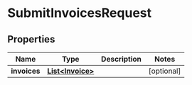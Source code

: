 
# SubmitInvoicesRequest

## Properties
Name | Type | Description | Notes
------------ | ------------- | ------------- | -------------
**invoices** | [**List&lt;Invoice&gt;**](Invoice.md) |  |  [optional]



